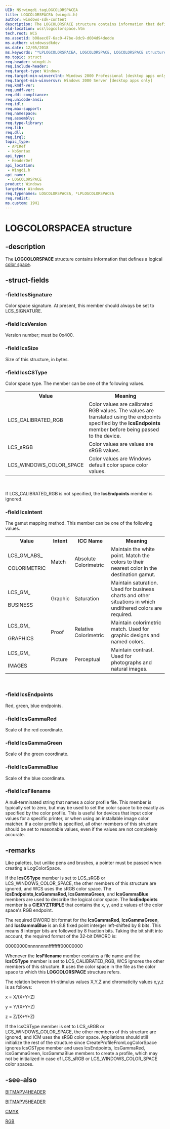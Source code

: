 ```yaml
---
UID: NS:wingdi.tagLOGCOLORSPACEA
title: LOGCOLORSPACEA (wingdi.h)
author: windows-sdk-content
description: The LOGCOLORSPACE structure contains information that defines a logical color space.
old-location: wcs\logcolorspace.htm
tech.root: WCS
ms.assetid: b08aec07-6ac0-47be-8dc9-d604d94dedde
ms.author: windowssdkdev
ms.date: 12/05/2018
ms.keywords: "*LPLOGCOLORSPACEA, LOGCOLORSPACE, LOGCOLORSPACE structure [Windows Color System], LOGCOLORSPACEA, LPLOGCOLORSPACE, LPLOGCOLORSPACE structure pointer [Windows Color System], _color_LOGCOLORSPACE_str, wcs.logcolorspace, wingdi/LOGCOLORSPACE, wingdi/LPLOGCOLORSPACE"
ms.topic: struct
req.header: wingdi.h
req.include-header: 
req.target-type: Windows
req.target-min-winverclnt: Windows 2000 Professional [desktop apps only]
req.target-min-winversvr: Windows 2000 Server [desktop apps only]
req.kmdf-ver: 
req.umdf-ver: 
req.ddi-compliance: 
req.unicode-ansi: 
req.idl: 
req.max-support: 
req.namespace: 
req.assembly: 
req.type-library: 
req.lib: 
req.dll: 
req.irql: 
topic_type:
 - APIRef
 - kbSyntax
api_type:
 - HeaderDef
api_location:
 - Wingdi.h
api_name:
 - LOGCOLORSPACE
product: Windows
targetos: Windows
req.typenames: LOGCOLORSPACEA, *LPLOGCOLORSPACEA
req.redist: 
ms.custom: 19H1
---
```


# LOGCOLORSPACEA structure


## -description



The <b>LOGCOLORSPACE</b> structure contains information that defines a logical <a href="https://msdn.microsoft.com/en-us/library/Dd371818(v=VS.85).aspx">color space</a>.




## -struct-fields




### -field lcsSignature

Color space signature. At present, this member should always be set to LCS_SIGNATURE.


### -field lcsVersion

Version number; must be 0x400.


### -field lcsSize

Size of this structure, in bytes.


### -field lcsCSType

Color space type. The member can be one of the following values.

<table>
<tr>
<th>Value</th>
<th>Meaning</th>
</tr>
<tr>
<td>LCS_CALIBRATED_RGB</td>
<td>Color values are calibrated RGB values. The values are translated using the endpoints specified by the <b>lcsEndpoints</b> member before being passed to the device.</td>
</tr>
<tr>
<td>LCS_sRGB</td>
<td>Color values are values are sRGB values.</td>
</tr>
<tr>
<td>LCS_WINDOWS_COLOR_SPACE</td>
<td>Color values are Windows default color space color values.</td>
</tr>
</table>
 

If LCS_CALIBRATED_RGB is not specified, the <b>lcsEndpoints</b> member is ignored.


### -field lcsIntent

The gamut mapping method. This member can be one of the following values.

<table>
<tr>
<th>Value</th>
<th>Intent</th>
<th>ICC Name</th>
<th>Meaning</th>
</tr>
<tr>
<td>LCS_GM_ABS_<div> </div>COLORIMETRIC</td>
<td>Match</td>
<td>Absolute Colorimetric</td>
<td>Maintain the white point. Match the colors to their nearest color in the destination gamut.</td>
</tr>
<tr>
<td>LCS_GM_<div> </div>BUSINESS</td>
<td>Graphic</td>
<td>Saturation</td>
<td>Maintain saturation. Used for business charts and other situations in which undithered colors are required.</td>
</tr>
<tr>
<td>LCS_GM_<div> </div>GRAPHICS</td>
<td>Proof</td>
<td>Relative Colorimetric</td>
<td>Maintain colorimetric match. Used for graphic designs and named colors.</td>
</tr>
<tr>
<td>LCS_GM_<div> </div>IMAGES</td>
<td>Picture</td>
<td>Perceptual</td>
<td>Maintain contrast. Used for photographs and natural images.</td>
</tr>
</table>
 


### -field lcsEndpoints

Red, green, blue endpoints.


### -field lcsGammaRed

Scale of the red coordinate.


### -field lcsGammaGreen

Scale of the green coordinate.


### -field lcsGammaBlue

Scale of the blue coordinate.


### -field lcsFilename

A null-terminated string that names a color profile file. This member is typically set to zero, but may be used to set the color space to be exactly as specified by the color profile. This is useful for devices that input color values for a specific printer, or when using an installable image color matcher. If a color profile is specified, all other members of this structure should be set to reasonable values, even if the values are not completely accurate.


## -remarks



Like palettes, but unlike pens and brushes, a pointer must be passed when creating a LogColorSpace.

If the <b>lcsCSType</b> member is set to LCS_sRGB or LCS_WINDOWS_COLOR_SPACE, the other members of this structure are ignored, and WCS uses the sRGB color space. The <b>lcsEndpoints,</b><b>lcsGammaRed, lcsGammaGreen,</b> and <b>lcsGammaBlue</b> members are used to describe the logical color space. The <b>lcsEndpoints</b> member is a <b>CIEXYZTRIPLE</b> that contains the x, y, and z values of the color space's RGB endpoint.

The required DWORD bit format for the <b>lcsGammaRed</b>, <b>lcsGammaGreen</b>, and <b>lcsGammaBlue</b> is an 8.8 fixed point interger left-shifted by 8 bits. This means 8 interger bits are followed by 8 fraction bits. Taking the bit shift into account, the required format of the 32-bit DWORD is:

00000000nnnnnnnnffffffff00000000

Whenever the <b>lcsFilename</b> member contains a file name and the <b>lcsCSType</b> member is set to LCS_CALIBRATED_RGB, WCS ignores the other members of this structure. It uses the color space in the file as the color space to which this <b>LOGCOLORSPACE</b> structure refers.

The relation between tri-stimulus values X,Y,Z and chromaticity values x,y,z is as follows:

x = X/(X+Y+Z)

y = Y/(X+Y+Z)

z = Z/(X+Y+Z)

If the lcsCSType member is set to LCS_sRGB or LCS_WINDOWS_COLOR_SPACE, the other members of this structure are ignored, and ICM uses the sRGB color space. Appliations should still initialize the rest of the structure since CreateProfileFromLogColorSpace ignores lcsCSType member and uses lcsEndpoints, lcsGammaRed, lcsGammaGreen, lcsGammaBlue members to create a profile, which may not be initialized in case of LCS_sRGB or LCS_WINDOWS_COLOR_SPACE color spaces.




## -see-also




<a href="https://msdn.microsoft.com/17c50d55-1c95-4178-82ba-7f504aa63c83">BITMAPV4HEADER</a>



<a href="https://msdn.microsoft.com/ec5db6f9-93fa-4dbe-afdb-c039292b26e3">BITMAPV5HEADER</a>



<a href="https://msdn.microsoft.com/ee28d4e3-314f-429d-841b-da432ff6dc78">CMYK</a>



<a href="https://msdn.microsoft.com/e1dcb5f8-c026-4a4e-8541-928a057bf0ae">RGB</a>
 

 


